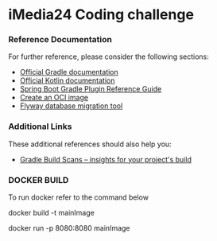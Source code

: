 # iMedia24 Coding challenge

### Reference Documentation
For further reference, please consider the following sections:

* [Official Gradle documentation](https://docs.gradle.org)
* [Official Kotlin documentation](https://kotlinlang.org/docs/home.html)
* [Spring Boot Gradle Plugin Reference Guide](https://docs.spring.io/spring-boot/docs/2.4.3/gradle-plugin/reference/html/)
* [Create an OCI image](https://docs.spring.io/spring-boot/docs/2.4.3/gradle-plugin/reference/html/#build-image)
* [Flyway database migration tool](https://flywaydb.org/documentation/)

### Additional Links
These additional references should also help you:

* [Gradle Build Scans – insights for your project's build](https://scans.gradle.com#gradle)

### DOCKER BUILD
To run docker refer to the command below

docker build -t mainImage

docker run -p 8080:8080 mainImage